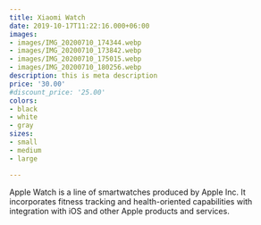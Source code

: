```yaml
---
title: Xiaomi Watch
date: 2019-10-17T11:22:16.000+06:00
images:
- images/IMG_20200710_174344.webp
- images/IMG_20200710_173842.webp
- images/IMG_20200710_175015.webp
- images/IMG_20200710_180256.webp
description: this is meta description
price: '30.00'
#discount_price: '25.00'
colors:
- black
- white
- gray
sizes:
- small
- medium
- large

---
```

Apple Watch is a line of smartwatches produced by Apple Inc. It incorporates fitness tracking and health-oriented capabilities with integration with iOS and other Apple products and services.
